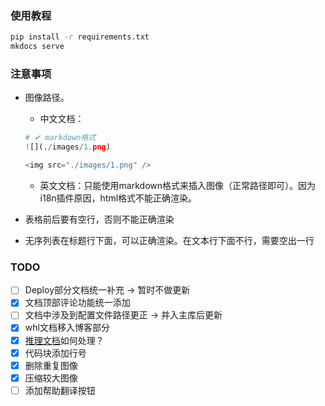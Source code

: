 ### 使用教程

```bash
pip install -r requirements.txt
mkdocs serve
```

### 注意事项

- 图像路径。
    - 中文文档：

    ```python
    # ✔ markdown格式
    ![](./images/1.png)

    <img src="./images/1.png" />
    ```

    - 英文文档：只能使用markdown格式来插入图像（正常路径即可）。因为i18n插件原因，html格式不能正确渲染。

- 表格前后要有空行，否则不能正确渲染
- 无序列表在标题行下面，可以正确渲染。在文本行下面不行，需要空出一行

### TODO

- [ ] Deploy部分文档统一补充 → 暂时不做更新
- [x] 文档顶部评论功能统一添加
- [ ] 文档中涉及到配置文件路径更正 → 并入主库后更新
- [x] whl文档移入博客部分
- [x] [推理文档](https://github.com/PaddlePaddle/PaddleOCR/blob/main/doc/doc_ch/inference_ppocr.md)如何处理？
- [x] 代码块添加行号
- [x] 删除重复图像
- [x] 压缩较大图像
- [ ] 添加帮助翻译按钮
